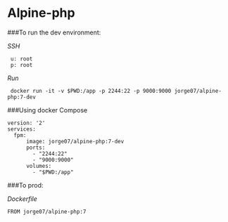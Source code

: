# Alpine-php
###To run the dev environment:

*SSH*

     u: root 
     p: root

*Run*

     docker run -it -v $PWD:/app -p 2244:22 -p 9000:9000 jorge07/alpine-php:7-dev
 
###Using docker Compose

    version: '2'
    services:
      fpm:
          image: jorge07/alpine-php:7-dev
          ports:
            - "2244:22"
            - "9000:9000"
          volumes:
            - "$PWD:/app"


###To prod:

*Dockerfile*

    FROM jorge07/alpine-php:7
